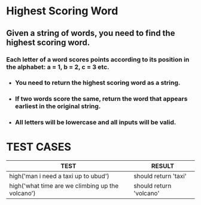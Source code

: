 # Highest Scoring Word

## Given a string of words, you need to find the highest scoring word.

### Each letter of a word scores points according to its position in the alphabet: a = 1, b = 2, c = 3 etc.

- ### You need to return the highest scoring word as a string.

- ### If two words score the same, return the word that appears earliest in the original string.

- ### All letters will be lowercase and all inputs will be valid.

# TEST CASES

| TEST                                             | RESULT                  |
| ------------------------------------------------ | ----------------------- |
| high('man i need a taxi up to ubud')             | should return 'taxi'    |
| high('what time are we climbing up the volcano') | should return 'volcano' |
